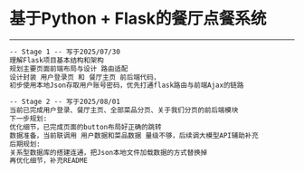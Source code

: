 # 基于Python + Flask的餐厅点餐系统

------

```markdown
-- Stage 1 -- 写于2025/07/30
理解Flask项目基本结构和架构
规划主要页面前端布局与设计 路由适配
设计封装 用户登录页 和 餐厅主页 前后端代码，
初步使用本地Json存取用户账号密码，优先打通flask路由与前端Ajax的链路
```

```markdown
-- Stage 2 -- 写于2025/08/01
当前已完成用户登录、餐厅主页、全部菜品分页、关于我们分页的前后端模块
下一步规划:
优化细节，已完成页面的button布局好正确的跳转
数据准备，当前联调用 用户数据和菜品数据 量级不够，后续调大模型API辅助补充
后期规划:
关系型数据库的搭建连通，把Json本地文件加载数据的方式替换掉
再优化细节，补充README
```

